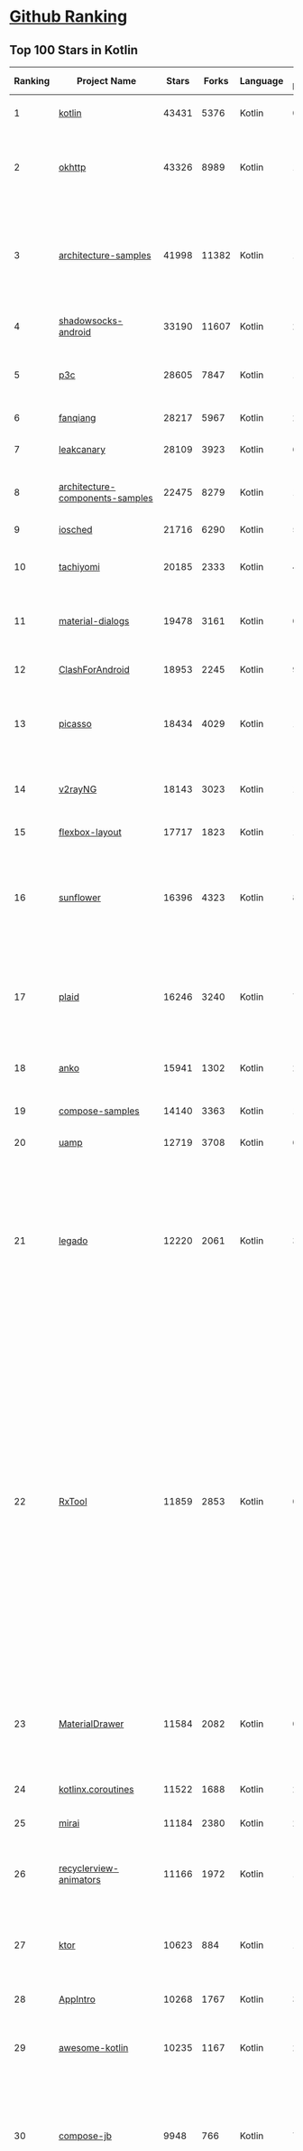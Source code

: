 [Github Ranking](../README.md)
==========

## Top 100 Stars in Kotlin

| Ranking | Project Name | Stars | Forks | Language | Open Issues | Description | Last Commit |
| ------- | ------------ | ----- | ----- | -------- | ----------- | ----------- | ----------- |
| 1 | [kotlin](https://github.com/JetBrains/kotlin) | 43431 | 5376 | Kotlin | 0 | The Kotlin Programming Language.  | 2022-12-26T09:37:01Z |
| 2 | [okhttp](https://github.com/square/okhttp) | 43326 | 8989 | Kotlin | 147 | Square’s meticulous HTTP client for the JVM, Android, and GraalVM. | 2022-12-25T12:56:05Z |
| 3 | [architecture-samples](https://github.com/android/architecture-samples) | 41998 | 11382 | Kotlin | 149 | A collection of samples to discuss and showcase different architectural tools and patterns for Android apps. | 2022-12-01T19:21:27Z |
| 4 | [shadowsocks-android](https://github.com/shadowsocks/shadowsocks-android) | 33190 | 11607 | Kotlin | 27 | A shadowsocks client for Android | 2022-12-20T17:01:31Z |
| 5 | [p3c](https://github.com/alibaba/p3c) | 28605 | 7847 | Kotlin | 121 | Alibaba Java Coding Guidelines pmd implements and IDE plugin | 2022-09-30T06:59:56Z |
| 6 | [fanqiang](https://github.com/bannedbook/fanqiang) | 28217 | 5967 | Kotlin | 268 | 翻墙-科学上网 | 2022-12-26T00:17:12Z |
| 7 | [leakcanary](https://github.com/square/leakcanary) | 28109 | 3923 | Kotlin | 61 | A memory leak detection library for Android. | 2022-12-06T15:00:45Z |
| 8 | [architecture-components-samples](https://github.com/android/architecture-components-samples) | 22475 | 8279 | Kotlin | 141 | Samples for Android Architecture Components.  | 2022-12-08T16:18:13Z |
| 9 | [iosched](https://github.com/google/iosched) | 21716 | 6290 | Kotlin | 55 | The Google I/O Android App | 2022-06-26T20:15:20Z |
| 10 | [tachiyomi](https://github.com/tachiyomiorg/tachiyomi) | 20185 | 2333 | Kotlin | 450 | Free and open source manga reader for Android. | 2022-12-25T13:28:27Z |
| 11 | [material-dialogs](https://github.com/afollestad/material-dialogs) | 19478 | 3161 | Kotlin | 0 | 😍 A beautiful, fluid, and extensible dialogs API for Kotlin & Android. | 2022-05-01T03:38:46Z |
| 12 | [ClashForAndroid](https://github.com/Kr328/ClashForAndroid) | 18953 | 2245 | Kotlin | 92 | A rule-based tunnel for Android. | 2022-12-13T13:48:16Z |
| 13 | [picasso](https://github.com/square/picasso) | 18434 | 4029 | Kotlin | 184 | A powerful image downloading and caching library for Android | 2022-12-15T10:06:13Z |
| 14 | [v2rayNG](https://github.com/2dust/v2rayNG) | 18143 | 3023 | Kotlin | 167 | A V2Ray client for Android, support Xray core and v2fly core | 2022-12-13T12:12:40Z |
| 15 | [flexbox-layout](https://github.com/google/flexbox-layout) | 17717 | 1823 | Kotlin | 109 | Flexbox for Android  | 2022-11-04T10:28:40Z |
| 16 | [sunflower](https://github.com/android/sunflower) | 16396 | 4323 | Kotlin | 84 | A gardening app illustrating Android development best practices with migrating a View-based app to Jetpack Compose. | 2022-12-22T23:51:14Z |
| 17 | [plaid](https://github.com/nickbutcher/plaid) | 16246 | 3240 | Kotlin | 76 | An Android app which provides design news & inspiration as well as being an example of implementing material design. | 2022-10-29T15:03:46Z |
| 18 | [anko](https://github.com/Kotlin/anko) | 15941 | 1302 | Kotlin | 237 | Pleasant Android application development | 2019-12-05T08:59:41Z |
| 19 | [compose-samples](https://github.com/android/compose-samples) | 14140 | 3363 | Kotlin | 12 | Official Jetpack Compose samples. | 2022-12-24T04:44:57Z |
| 20 | [uamp](https://github.com/android/uamp) | 12719 | 3708 | Kotlin | 64 | A sample audio app for Android | 2022-12-13T22:14:23Z |
| 21 | [legado](https://github.com/gedoor/legado) | 12220 | 2061 | Kotlin | 38 | Legado 3.0 Book Reader with powerful controls & full functions❤️阅读3.0, 阅读是一款可以自定义来源阅读网络内容的工具，为广大网络文学爱好者提供一种方便、快捷舒适的试读体验。 | 2022-12-26T01:17:57Z |
| 22 | [RxTool](https://github.com/Tamsiree/RxTool) | 11859 | 2853 | Kotlin | 0 | Android开发人员不得不收集的工具类集合 \| 支付宝支付 \| 微信支付（统一下单） \| 微信分享 \| Zip4j压缩（支持分卷压缩与加密） \| 一键集成UCrop选择圆形头像 \| 一键集成二维码和条形码的扫描与生成 \| 常用Dialog \| WebView的封装可播放视频 \| 仿斗鱼滑动验证码 \| Toast封装 \| 震动 \| GPS \| Location定位 \| 图片缩放 \| Exif 图片添加地理位置信息（经纬度） \| 蛛网等级 \| 颜色选择器 \| ArcGis \| VTPK \| 编译运行一下说不定会找到惊喜 | 2022-04-10T06:56:48Z |
| 23 | [MaterialDrawer](https://github.com/mikepenz/MaterialDrawer) | 11584 | 2082 | Kotlin | 0 | The flexible, easy to use, all in one drawer library for your Android project. Now brand new with material 2 design. | 2022-11-24T09:04:16Z |
| 24 | [kotlinx.coroutines](https://github.com/Kotlin/kotlinx.coroutines) | 11522 | 1688 | Kotlin | 248 | Library support for Kotlin coroutines  | 2022-12-22T21:19:39Z |
| 25 | [mirai](https://github.com/mamoe/mirai) | 11184 | 2380 | Kotlin | 227 | 高效率 QQ 机器人支持库 | 2022-12-24T16:25:22Z |
| 26 | [recyclerview-animators](https://github.com/wasabeef/recyclerview-animators) | 11166 | 1972 | Kotlin | 104 | An Android Animation library which easily add itemanimator to RecyclerView items. | 2021-02-14T13:34:32Z |
| 27 | [ktor](https://github.com/ktorio/ktor) | 10623 | 884 | Kotlin | 132 | Framework for quickly creating connected applications in Kotlin with minimal effort | 2022-12-22T18:13:37Z |
| 28 | [AppIntro](https://github.com/AppIntro/AppIntro) | 10268 | 1767 | Kotlin | 30 | Make a cool intro for your Android app. | 2022-12-07T14:48:48Z |
| 29 | [awesome-kotlin](https://github.com/KotlinBy/awesome-kotlin) | 10235 | 1167 | Kotlin | 21 | A curated list of awesome Kotlin related stuff Inspired by awesome-java.  | 2022-12-25T13:45:46Z |
| 30 | [compose-jb](https://github.com/JetBrains/compose-jb) | 9948 | 766 | Kotlin | 768 | Compose Multiplatform, a modern UI framework for Kotlin that makes building performant and beautiful user interfaces easy and enjoyable. | 2022-12-26T08:34:19Z |
| 31 | [timber](https://github.com/JakeWharton/timber) | 9842 | 941 | Kotlin | 46 | A logger with a small, extensible API which provides utility on top of Android's normal Log class. | 2022-10-28T08:35:53Z |
| 32 | [RxBinding](https://github.com/JakeWharton/RxBinding) | 9720 | 947 | Kotlin | 31 | RxJava binding APIs for Android's UI widgets. | 2021-11-18T17:51:21Z |
| 33 | [TranslationPlugin](https://github.com/YiiGuxing/TranslationPlugin) | 9391 | 686 | Kotlin | 34 | Translation plugin for IntelliJ based IDEs/Android Studio/HUAWEI DevEco Studio. | 2022-12-23T14:22:09Z |
| 34 | [nowinandroid](https://github.com/android/nowinandroid) | 9005 | 1135 | Kotlin | 44 | A fully functional Android app built entirely with Kotlin and Jetpack Compose | 2022-12-23T19:40:39Z |
| 35 | [coil](https://github.com/coil-kt/coil) | 8789 | 553 | Kotlin | 24 | Image loading for Android backed by Kotlin Coroutines. | 2022-12-21T23:19:27Z |
| 36 | [moshi](https://github.com/square/moshi) | 8688 | 709 | Kotlin | 74 | A modern JSON library for Kotlin and Java. | 2022-12-21T19:04:27Z |
| 37 | [okio](https://github.com/square/okio) | 8209 | 1166 | Kotlin | 69 | A modern I/O library for Android, Java, and Kotlin Multiplatform. | 2022-11-20T15:46:03Z |
| 38 | [VancedManager](https://github.com/TeamVanced/VancedManager) | 7842 | 1228 | Kotlin | 59 | Vanced Installer | 2022-03-14T13:59:17Z |
| 39 | [cheesesquare](https://github.com/chrisbanes/cheesesquare) | 7795 | 1853 | Kotlin | 0 | Demos the new Android Design library. | 2020-12-07T17:39:00Z |
| 40 | [koin](https://github.com/InsertKoinIO/koin) | 7763 | 595 | Kotlin | 72 | Koin - a pragmatic lightweight dependency injection framework for Kotlin & Kotlin Multiplatform | 2022-12-23T13:10:22Z |
| 41 | [k-9](https://github.com/thundernest/k-9) | 7511 | 2318 | Kotlin | 618 | K-9 Mail – Open Source Email App for Android | 2022-12-22T15:55:53Z |
| 42 | [RIBs](https://github.com/uber/RIBs) | 7229 | 854 | Kotlin | 82 | Uber's cross-platform mobile architecture framework. | 2022-12-22T05:09:21Z |
| 43 | [SmsForwarder](https://github.com/pppscn/SmsForwarder) | 7122 | 1058 | Kotlin | 6 | 短信转发器——监控Android手机短信、来电、APP通知，并根据指定规则转发到其他手机：钉钉群自定义机器人、钉钉企业内机器人、企业微信群机器人、飞书机器人、企业微信应用消息、邮箱、bark、webhook、Telegram机器人、Server酱、PushPlus、手机短信等。包括主动控制服务端与客户端，让你轻松远程发短信、查短信、查通话、查话簿、查电量等。（V3.0 新增）PS.这个APK主要是学习与自用，如有BUG请提ISSUE，同时欢迎大家提PR指正 | 2022-11-23T04:20:26Z |
| 44 | [ideavim](https://github.com/JetBrains/ideavim) | 7099 | 676 | Kotlin | 0 | IdeaVim – A Vim engine for JetBrains IDEs | 2022-12-23T00:00:19Z |
| 45 | [SpotiFlyer](https://github.com/Shabinder/SpotiFlyer) | 7098 | 577 | Kotlin | 1178 | Kotlin Multiplatform Music Downloader, Supports Spotify /   Gaana / Youtube Music / Jio Saavn / SoundCloud.                                                                                          NOTE:   BEING REWRITTEN,  SO  STAY TUNED. | 2022-12-26T01:37:30Z |
| 46 | [kotlin-native](https://github.com/JetBrains/kotlin-native) | 7068 | 617 | Kotlin | 0 | Kotlin/Native infrastructure | 2021-08-10T12:31:53Z |
| 47 | [RxKotlin](https://github.com/ReactiveX/RxKotlin) | 6920 | 464 | Kotlin | 21 | RxJava bindings for Kotlin | 2021-12-29T22:32:43Z |
| 48 | [Exposed](https://github.com/JetBrains/Exposed) | 6746 | 564 | Kotlin | 345 | Kotlin SQL Framework | 2022-12-24T22:23:49Z |
| 49 | [sourcerer-app](https://github.com/sourcerer-io/sourcerer-app) | 6681 | 288 | Kotlin | 206 | 🦄 Sourcerer app makes a visual profile from your GitHub and git repositories. | 2020-09-30T20:20:13Z |
| 50 | [Compressor](https://github.com/zetbaitsu/Compressor) | 6668 | 945 | Kotlin | 118 | An android image compression library. | 2022-08-25T12:06:12Z |
| 51 | [fenix](https://github.com/mozilla-mobile/fenix) | 6533 | 1280 | Kotlin | 1387 | Firefox for Android | 2022-12-26T04:32:48Z |
| 52 | [javalin](https://github.com/javalin/javalin) | 6224 | 509 | Kotlin | 13 | A simple and modern Java and Kotlin web framework | 2022-12-22T17:35:15Z |
| 53 | [Pokedex](https://github.com/skydoves/Pokedex) | 6183 | 786 | Kotlin | 6 | 🗡️ Pokedex demonstrates modern Android development with Hilt, Material Motion, Coroutines, Flow, Jetpack (Room, ViewModel) based on MVVM architecture. | 2022-12-11T14:19:49Z |
| 54 | [acra](https://github.com/ACRA/acra) | 5968 | 1135 | Kotlin | 3 | Application Crash Reports for Android | 2022-12-22T02:33:02Z |
| 55 | [accompanist](https://github.com/google/accompanist) | 5895 | 458 | Kotlin | 56 | A collection of extension libraries for Jetpack Compose | 2022-12-22T00:51:49Z |
| 56 | [Anki-Android](https://github.com/ankidroid/Anki-Android) | 5796 | 1766 | Kotlin | 336 | AnkiDroid: Anki flashcards on Android. Your secret trick to achieve superhuman information retention. | 2022-12-25T06:07:34Z |
| 57 | [facebook-android-sdk](https://github.com/facebook/facebook-android-sdk) | 5782 | 3684 | Kotlin | 46 | Used to integrate Android apps with Facebook Platform. | 2022-12-19T09:57:43Z |
| 58 | [BiliRoaming](https://github.com/yujincheng08/BiliRoaming) | 5777 | 359 | Kotlin | 9 | 哔哩漫游，解除B站客户端番剧区域限制的Xposed模块，并且提供其他小功能。An Xposed module that unblocks bangumi area limit of BILIBILI with miscellaneous features. | 2022-12-25T13:38:58Z |
| 59 | [uhabits](https://github.com/iSoron/uhabits) | 5741 | 814 | Kotlin | 10 | Loop Habit Tracker, a mobile app for creating and maintaining long-term positive habits | 2022-12-23T16:31:31Z |
| 60 | [android-showcase](https://github.com/igorwojda/android-showcase) | 5725 | 798 | Kotlin | 7 | 💎 Android application following best practices:  Kotlin, Coroutines, JetPack, Clean Architecture, Feature Modules, Tests, MVVM, DI, Static Analysis... | 2022-12-14T19:31:04Z |
| 61 | [android-oss](https://github.com/kickstarter/android-oss) | 5688 | 1012 | Kotlin | 1 | Kickstarter for Android. Bring new ideas to life, anywhere. | 2022-12-21T23:22:22Z |
| 62 | [MultiType](https://github.com/drakeet/MultiType) | 5569 | 746 | Kotlin | 10 | Flexible multiple types for Android RecyclerView. | 2022-08-28T04:51:44Z |
| 63 | [tivi](https://github.com/chrisbanes/tivi) | 5554 | 780 | Kotlin | 35 | Tivi is a work-in-progress TV show tracking Android app, which connects to Trakt.tv. It is still in its early stages of development and currently only contains two pieces of UI. It is under heavy development. | 2022-12-25T01:46:12Z |
| 64 | [Design-Patterns-In-Kotlin](https://github.com/dbacinski/Design-Patterns-In-Kotlin) | 5496 | 671 | Kotlin | 2 | Design Patterns implemented in Kotlin | 2021-03-15T12:16:24Z |
| 65 | [arrow](https://github.com/arrow-kt/arrow) | 5416 | 387 | Kotlin | 47 | Λrrow - Functional companion to Kotlin's Standard Library | 2022-12-23T19:48:56Z |
| 66 | [Alerter](https://github.com/Tapadoo/Alerter) | 5361 | 642 | Kotlin | 40 | An Android Alerting Library | 2021-09-20T16:52:26Z |
| 67 | [ktlint](https://github.com/pinterest/ktlint) | 5316 | 451 | Kotlin | 37 | An anti-bikeshedding Kotlin linter with built-in formatter | 2022-12-25T09:28:07Z |
| 68 | [topeka](https://github.com/android/topeka) | 5213 | 1100 | Kotlin | 8 | A fun to play quiz that showcases material design on Android | 2021-01-22T21:31:15Z |
| 69 | [mavericks](https://github.com/airbnb/mavericks) | 5153 | 426 | Kotlin | 46 | Mavericks: Android on Autopilot | 2022-12-14T01:21:54Z |
| 70 | [android-developer-roadmap](https://github.com/skydoves/android-developer-roadmap) | 5147 | 455 | Kotlin | 8 | 🗺 The 2022 Android Developer Roadmap suggests learning paths to understanding Android development. | 2022-10-11T04:55:46Z |
| 71 | [detekt](https://github.com/detekt/detekt) | 5061 | 697 | Kotlin | 140 | Static code analysis for Kotlin | 2022-12-23T11:27:50Z |
| 72 | [Android-Iconics](https://github.com/mikepenz/Android-Iconics) | 5037 | 636 | Kotlin | 4 | Android-Iconics - Use any icon font, or vector (.svg) as drawable in your application. | 2022-09-30T11:51:07Z |
| 73 | [williamchart](https://github.com/diogobernardino/williamchart) | 4920 | 799 | Kotlin | 28 | Android Library to rapidly develop attractive and insightful charts in android applications. | 2022-02-15T12:19:27Z |
| 74 | [sqldelight](https://github.com/cashapp/sqldelight) | 4920 | 428 | Kotlin | 163 | SQLDelight - Generates typesafe Kotlin APIs from SQL | 2022-12-21T22:48:59Z |
| 75 | [DBFlow](https://github.com/agrosner/DBFlow) | 4854 | 615 | Kotlin | 33 | A blazing fast, powerful, and very simple ORM android database library that writes database code for you. | 2022-03-15T02:19:57Z |
| 76 | [ComposeCookBook](https://github.com/Gurupreet/ComposeCookBook) | 4854 | 617 | Kotlin | 7 | A Collection on all Jetpack compose UI elements, Layouts, Widgets and Demo screens to see it's potential | 2022-11-12T11:00:31Z |
| 77 | [mockk](https://github.com/mockk/mockk) | 4765 | 276 | Kotlin | 184 | mocking library for Kotlin | 2022-12-25T19:53:50Z |
| 78 | [Unciv](https://github.com/yairm210/Unciv) | 4625 | 1096 | Kotlin | 138 | Open-source Android/Desktop remake of Civ V | 2022-12-26T08:47:04Z |
| 79 | [SagerNet](https://github.com/SagerNet/SagerNet) | 4559 | 755 | Kotlin | 50 | The universal proxy toolchain for Android | 2022-12-24T15:48:58Z |
| 80 | [muzei](https://github.com/muzei/muzei) | 4455 | 948 | Kotlin | 26 | Muzei Live Wallpaper for Android | 2022-12-07T20:32:46Z |
| 81 | [booster](https://github.com/didi/booster) | 4303 | 504 | Kotlin | 32 | 🚀Optimizer for mobile applications | 2022-12-03T02:49:37Z |
| 82 | [Android-CleanArchitecture-Kotlin](https://github.com/android10/Android-CleanArchitecture-Kotlin) | 4278 | 874 | Kotlin | 72 | This is a movies sample app in Kotlin, which is part of a serie of blog posts I have written about architecting android application using different approaches. | 2022-02-18T13:56:04Z |
| 83 | [fuel](https://github.com/kittinunf/fuel) | 4261 | 400 | Kotlin | 85 | The easiest HTTP networking library for Kotlin/Android | 2022-12-13T02:49:49Z |
| 84 | [kotlinx.serialization](https://github.com/Kotlin/kotlinx.serialization) | 4247 | 566 | Kotlin | 333 | Kotlin multiplatform / multi-format serialization  | 2022-12-23T13:08:00Z |
| 85 | [intellij-rust](https://github.com/intellij-rust/intellij-rust) | 4218 | 356 | Kotlin | 1577 | Rust plugin for the IntelliJ Platform | 2022-12-26T03:05:48Z |
| 86 | [androidx](https://github.com/androidx/androidx) | 4190 | 687 | Kotlin | 2 | Development environment for Android Jetpack extension libraries under the androidx namespace. Synchronized with Android Jetpack's primary development branch on AOSP. | 2022-12-26T07:52:41Z |
| 87 | [RxDownload](https://github.com/ssseasonnn/RxDownload) | 4093 | 624 | Kotlin | 41 | A multi-threaded download tool written with RxJava and Kotlin | 2021-10-28T03:03:13Z |
| 88 | [Kotlin-Tutorials](https://github.com/bennyhuo/Kotlin-Tutorials) | 4086 | 564 | Kotlin | 8 | 【持续更新中】本仓库持续记录以 Kotlin 为基础的视频内容的制作过程 | 2022-04-03T23:34:28Z |
| 89 | [camera-samples](https://github.com/android/camera-samples) | 4051 | 2076 | Kotlin | 99 | Multiple samples showing the best practices in camera APIs on Android. | 2022-12-19T18:32:49Z |
| 90 | [chains](https://github.com/ethereum-lists/chains) | 4021 | 1594 | Kotlin | 29 | provides metadata for networkIDs and chainIDs | 2022-12-26T06:38:34Z |
| 91 | [LibreTube](https://github.com/libre-tube/LibreTube) | 3960 | 248 | Kotlin | 64 | An alternative frontend for YouTube, for Android. | 2022-12-25T17:32:22Z |
| 92 | [qksms](https://github.com/moezbhatti/qksms) | 3924 | 1040 | Kotlin | 435 | The most beautiful SMS messenger for Android | 2022-12-14T22:01:57Z |
| 93 | [wire](https://github.com/square/wire) | 3922 | 545 | Kotlin | 138 | gRPC and protocol buffers for Android, Kotlin, and Java. | 2022-12-15T03:27:30Z |
| 94 | [corda](https://github.com/corda/corda) | 3900 | 1079 | Kotlin | 47 | Corda is an open source blockchain project, designed for business from the start. Only Corda allows you to build interoperable blockchain networks that transact in strict privacy. Corda's smart contract technology allows businesses to transact directly, with value. | 2022-12-20T17:07:17Z |
| 95 | [gradle-play-publisher](https://github.com/Triple-T/gradle-play-publisher) | 3892 | 323 | Kotlin | 16 | GPP is Android's unofficial release automation Gradle Plugin. It can do anything from building, uploading, and then promoting your App Bundle or APK to publishing app listings and other metadata. | 2022-10-13T19:32:07Z |
| 96 | [intellij-rainbow-brackets](https://github.com/izhangzhihao/intellij-rainbow-brackets) | 3846 | 153 | Kotlin | 15 | 🌈Rainbow Brackets for IntelliJ based IDEs/Android Studio/HUAWEI DevEco Studio | 2022-12-19T13:37:36Z |
| 97 | [Context-Menu.Android](https://github.com/Yalantis/Context-Menu.Android) | 3820 | 999 | Kotlin | 4 | You can easily add awesome animated context menu to your app. | 2022-09-22T10:30:21Z |
| 98 | [ShimmerRecyclerView](https://github.com/sharish/ShimmerRecyclerView) | 3806 | 553 | Kotlin | 13 | None | 2020-11-06T04:24:46Z |
| 99 | [Fotoapparat](https://github.com/RedApparat/Fotoapparat) | 3755 | 406 | Kotlin | 83 | Making Camera for Android more friendly. 📸 | 2022-08-20T15:08:39Z |
| 100 | [kotest](https://github.com/kotest/kotest) | 3746 | 557 | Kotlin | 62 | Powerful, elegant and flexible test framework for Kotlin with additional assertions, property testing and data driven testing | 2022-12-24T02:44:43Z |

